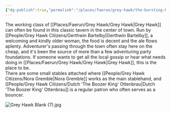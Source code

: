 ```yaml
---
{"dg-publish":true,"permalink":"/places/faerun/grey-hawk/the-bursting-barrel/","tags":["Faerun","GreyHawk","Location"]}
---
```


The working class of [[Places/Faerun/Grey Hawk/Grey Hawk\|Grey Hawk]] can often be found in this classic tavern in the center of town.  Run by [[People/Grey Hawk Citizens/Gerthwin Bartelby\|Gerthwin Bartelby]], a welcoming and kindly older woman, the food is decent and the ale flows aplenty.  Adventurer's passing through the town often stay here on the cheap, and it's been the source of more than a few adventuring party foundations.  If someone wants to get all the local gossip or hear what needs doing in [[Places/Faerun/Grey Hawk/Grey Hawk\|Grey Hawk]], this is the place to be.  
There are some small stables attached where [[People/Grey Hawk Citizens/Nora Gremble\|Nora Gremble]] works as the main stablehand, and [[People/Grey Hawk Citizens/Dutch 'The Boozer King' Ottenbrau\|Dutch 'The Boozer King' Ottenbrau]] is a regular patron who often serves as a bouncer.  

![Grey Hawk Blank (7).jpg](/img/user/Z_Attachments/Grey%20Hawk%20Blank%20(7).jpg)
